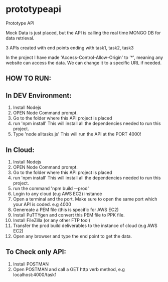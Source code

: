# prototypeapi
Prototype API

Mock Data is just placed, but the API is calling the real time MONGO DB for data retrieval.

3 APIs created with end points ending with task1, task2, task3

In the project I have made 'Access-Control-Allow-Origin' to '*', meaning any website can access the data. We can change it to a specific URL if needed.

HOW TO RUN:
----------
 In DEV Environment:
--------------------
1. Install Nodejs
2. OPEN Node Command prompt.
3. Go to the folder where this API project is placed
4. run 'npm install'
     This will install all the dependencies needed to run this project.
5. Type 'node alltasks.js'
       This will run the API at the PORT 4000!

In Cloud:
---------
1. Install Nodejs
2. OPEN Node Command prompt.
3. Go to the folder where this API project is placed
4. run 'npm install'
     This will install all the dependencies needed to run this project.
5. run the command 'npm build --prod'
6. Login to any cloud (e.g AWS EC2) instance
7. Open a terminal and the port. Make sure to open the same port which your API is coded. e.g 4000
8. Genereate a PEM file (this is specific for AWS EC2)
9. Install PuTTYgen and convert this PEM file to PPK file.
10. Install FileZilla (or any other FTP tool)
11. Transfer the prod build deliverables to the instance of cloud (e.g AWS EC2)
12. Open any browser and type the end point to get the data.


To Check only API:
------------------
1. Install POSTMAN 
2. Open POSTMAN and call a GET http verb method, e.g localhost:4000/task1

